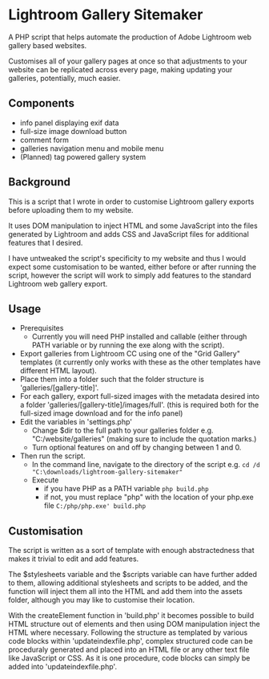 # Lightroom Gallery Sitemaker
A PHP script that helps automate the production of Adobe Lightroom web gallery based websites.

Customises all of your gallery pages at once so that adjustments to your website can be replicated across every page, making updating your galleries, potentially, much easier.

## Components
- info panel displaying exif data
- full-size image download button
- comment form
- galleries navigation menu and mobile menu
- (Planned) tag powered gallery system

## Background
This is a script that I wrote in order to customise Lightroom gallery exports before uploading them to my website. 

It uses DOM manipulation to inject HTML and some JavaScript into the files generated by Lightroom and adds CSS and JavaScript files for additional features that I desired.

I have untweaked the script's specificity to my website and thus I would expect some customisation to be wanted, either before or after running the script, however the script will work to simply add features to the standard Lightroom web gallery export.

## Usage
- Prerequisites
  - Currently you will need PHP installed and callable (either through PATH variable or by running the exe along with the script).
-	Export galleries from Lightroom CC using one of the "Grid Gallery" templates (it currently only works with these as the other templates have different HTML layout).
-	Place them into a folder such that the folder structure is 'galleries/[gallery-title]'.
-	For each gallery, export full-sized images with the metadata desired into a folder 'galleries/[gallery-title]/images/full'. (this is required both for the full-sized image download and for the info panel)
-	Edit the variables in 'settings.php'
    - Change $dir to the full path to your galleries folder e.g. "C:/website/galleries" (making sure to include the quotation marks.)
    - Turn optional features on and off by changing between 1 and 0.
-	Then run the script.
    -	In the command line, navigate to the directory of the script e.g.
      `cd /d "C:\downloads/lightroom-gallery-sitemaker"`
    - Execute
      - if you have PHP as a PATH variable `php build.php`
      - if not, you must replace "php" with the location of your php.exe file `C:/php/php.exe' build.php`
     
## Customisation
  The script is written as a sort of template with enough abstractedness that makes it trivial to edit and add features.
  
  The $stylesheets variable and the $scripts variable can have further added to them, allowing additional stylesheets and scripts to be added, and the function will inject them all into the HTML and add them into the assets folder, although you may like to customise their location.

  With the createElement function in 'build.php' it becomes possible to build HTML structure out of elements and then using DOM manipulation inject the HTML where necessary. Following the structure as templated by various code blocks within 'updateindexfile.php', complex structured code can be proceduraly generated and placed into an HTML file or any other text file like JavaScript or CSS. As it is one procedure, code blocks can simply be added into 'updateindexfile.php'.
